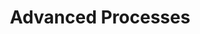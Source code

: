 ---
title: Advanced Processes
layout: auto_contents
nav_order: 2
has_children: true
grand_parent: 12DTC
parent: 12DTC
preamble: |
  In Project Management, you will work on a project to design and develop a program. This unit will be assessed based on the following standard:
  
  * Internal assessments (7 credits)
      * [**AS91897**: Use advanced processes to develop a digital technologies outcome](https://www.nzqa.govt.nz/nqfdocs/ncea-resource/achievements/2019/as91897.pdf) (6 credits)
  
  The standard requires you to produce a lot of documentation. It is important that you keep all of the work that you do for this unit together. Please make sure that **OneDrive** is installed on your computer, running, and connected to your Onslow College account.

  > If you lose access to your work because you saved it on a school computer and did not save it to OneDrive, **YOU WILL NOT BE GIVEN AN EXTENSION**!

  <br>
categories:
  - projman:
    category_name: Project management
    category_items:
      - the_task:
        item_name: The Task
        item_desc: An explanation of the standard and task for Term 2 and 3
        item_icon: 💬
        item_page: task
      - resources:
        item_name:
        item_icon:
        item_desc: |
                   <a href="https://onslowcollege.sharepoint.com/:w:/s/12DTC2022/EdVOjaHd1HpLjp-Acc4Ii_EBcT-BNCVS5nxC-MnqTmRiJg?e=deHKyK">Project management portfolio</a>
        item_page:
      - implications:
        item_name: Relevant implications
        item_desc: What aspects do you need to consider relating to the project to ensure its success?
        item_icon: 🤔
        item_page: implications
      - processes:
        item_name: Project management processes
        item_desc: Learn to decompose a project into components
        item_icon: 🪵
        item_page: processes
      - planning:
        item_name: Planning tools
        item_desc: Learn iterative development methodologies and tools
        item_icon: 📝
        item_page: planning
      - project_boards:
        item_name: Project boards
        item_desc: Create project boards to keep track of what components you work on
        item_icon: 📊
        item_page: project-boards
      - version_control:
        item_name: Version control
        item_desc: Track your iteration outcomes
        item_icon: 🐱
        item_page: versions
      - testing_trialling:
        item_name: Testing & trialling
        item_desc: Make sure your components work — and are the best they can be
        item_icon: 🧪
        item_page: trialling
---